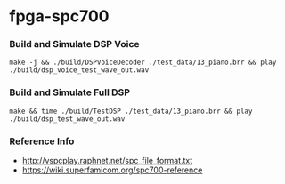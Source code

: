 # fpga-spc700

### Build and Simulate DSP Voice
```
make -j && ./build/DSPVoiceDecoder ./test_data/13_piano.brr && play ./build/dsp_voice_test_wave_out.wav
```

### Build and Simulate Full DSP
```
make && time ./build/TestDSP ./test_data/13_piano.brr && play ./build/dsp_test_wave_out.wav
```

### Reference Info
- http://vspcplay.raphnet.net/spc_file_format.txt
- https://wiki.superfamicom.org/spc700-reference
